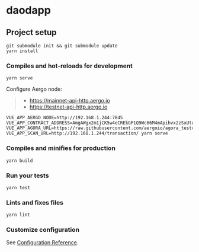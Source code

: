 # daodapp

## Project setup
```
git submodule init && git submodule update
yarn install
```

### Compiles and hot-reloads for development
```
yarn serve
```

Configure Aergo node:

> * https://mainnet-api-http.aergo.io
> * https://testnet-api-http.aergo.io

```
VUE_APP_AERGO_NODE=http://192.168.1.244:7845
VUE_APP_CONTRACT_ADDRESS=AmgAWgx2m1jCK5w4eCREkGP1Q9Wc66M4mApihvx2zSxUtxmTPVMv
VUE_APP_AGORA_URL=https://raw.githubusercontent.com/aergoio/agora_testcase/
VUE_APP_SCAN_URL=http://192.168.1.244/transaction/ yarn serve
```

### Compiles and minifies for production
```
yarn build
```

### Run your tests
```
yarn test
```

### Lints and fixes files
```
yarn lint
```

### Customize configuration
See [Configuration Reference](https://cli.vuejs.org/config/).
